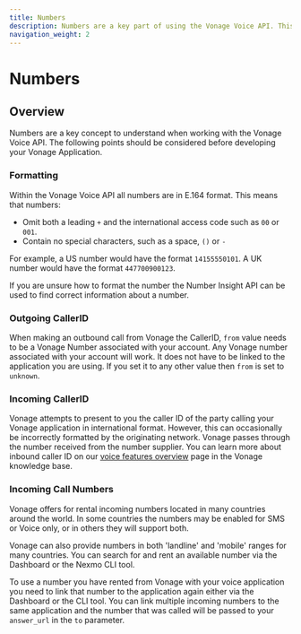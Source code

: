 ```yaml
---
title: Numbers
description: Numbers are a key part of using the Vonage Voice API. This guide covers number formatting, outgoing caller IDs and incoming call numbers.
navigation_weight: 2
---
```


# Numbers

## Overview

Numbers are a key concept to understand when working with the Vonage Voice API. The following points should be considered before developing your Vonage Application.

### Formatting

Within the Vonage Voice API all numbers are in E.164 format. This means that numbers:

* Omit both a leading `+` and the international access code such as `00` or `001`. 
* Contain no special characters, such as a space, `()` or `-`

For example, a US number would have the format `14155550101`. A UK number would have the format `447700900123`. 

If you are unsure how to format the number the Number Insight API can be used to find correct information about a number.

### Outgoing CallerID

When making an outbound call from Vonage the CallerID, `from` value needs to be a Vonage Number associated with your account. Any Vonage number associated with your account will work. It does not have to be linked to the application you are using. If you set it to any other value then `from` is set to `unknown`.

### Incoming CallerID

Vonage attempts to present to you the caller ID of the party calling your Vonage application in international format. However, this can occasionally be incorrectly formatted by the originating network. Vonage passes through the number received from the number supplier. You can learn more about inbound caller ID on our [voice features overview](https://help.nexmo.com/hc/en-us/articles/115011761808) page in the Vonage knowledge base.

### Incoming Call Numbers 

Vonage offers for rental incoming numbers located in many countries around the world. In some countries the numbers may be enabled for SMS or Voice only, or in others they will support both.

Vonage can also provide numbers in both 'landline' and 'mobile' ranges for many countries. You can search for and rent an available number via the Dashboard or the Nexmo CLI tool. 

To use a number you have rented from Vonage with your voice application you need to link that number to the application again either via the Dashboard or the CLI tool. You can link multiple incoming numbers to the same application and the number that was called will be passed to your `answer_url` in the `to` parameter.
